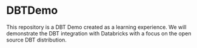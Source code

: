 # DBTDemo
This repository is a DBT Demo created as a learning experience. We will demonstrate the DBT integration with Databricks with a focus on the open source DBT distribution. 
